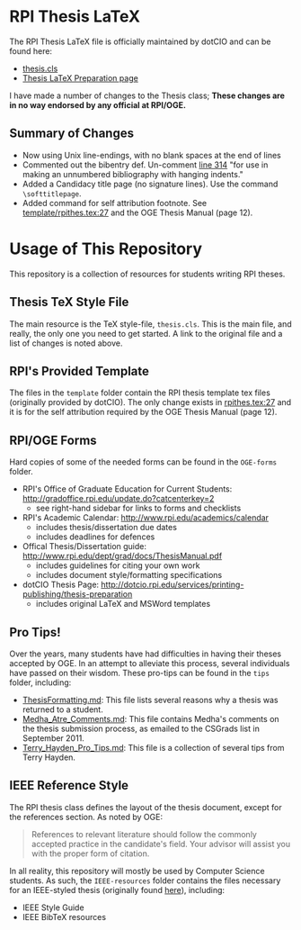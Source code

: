 RPI Thesis LaTeX
================

The RPI Thesis LaTeX file is officially maintained by dotCIO and can be found here:

- [thesis.cls](http://www.rpi.edu/dept/arc/docs/latex-thesis/thesis.cls)
- [Thesis LaTeX Preparation page](http://www.rpi.edu/dept/arc/docs/latex-thesis/thesis.cls)

I have made a number of changes to the Thesis class;
**These changes are in no way endorsed by any official at RPI/OGE.**

## Summary of Changes

- Now using Unix line-endings, with no blank spaces at the end of lines
- Commented out the bibentry def.
  Un-comment [line 314](https://github.com/gonsie/rpi-latex-thesis/blob/master/thesis.cls#L314) "for use in making an unnumbered bibliography with hanging indents."
- Added a Candidacy title page (no signature lines).
  Use the command `\softtitlepage`.
- Added command for self attribution footnote. See [template/rpithes.tex:27](https://github.com/gonsie/rpi-latex-thesis/blob/master/template/rpithes.tex#L27) and the OGE Thesis Manual (page 12).

# Usage of This Repository

This repository is a collection of resources for students writing RPI theses.

## Thesis TeX Style File

The main resource is the TeX style-file, `thesis.cls`.
This is the main file, and really, the only one you need to get started.
A link to the original file and a list of changes is noted above.

## RPI's Provided Template

The files in the `template` folder contain the RPI thesis template tex files (originally provided by dotCIO).
The only change exists in [rpithes.tex:27](https://github.com/gonsie/rpi-latex-thesis/blob/master/template/rpithes.tex#L27) and it is for the self attribution required by the OGE Thesis Manual (page 12).

## RPI/OGE Forms

Hard copies of some of the needed forms can be found in the `OGE-forms` folder.

- RPI's Office of Graduate Education for Current Students: http://gradoffice.rpi.edu/update.do?catcenterkey=2
  - see right-hand sidebar for links to forms and checklists
- RPI's Academic Calendar: http://www.rpi.edu/academics/calendar
  - includes thesis/dissertation due dates
  - includes deadlines for defences
- Offical Thesis/Dissertation guide: http://www.rpi.edu/dept/grad/docs/ThesisManual.pdf
  - includes guidelines for citing your own work
  - includes document style/formatting specifications
- dotCIO Thesis Page: http://dotcio.rpi.edu/services/printing-publishing/thesis-preparation
  - includes original LaTeX and MSWord templates

## Pro Tips!

Over the years, many students have had difficulties in having their theses accepted by OGE.
In an attempt to alleviate this process, several individuals have passed on their wisdom.
These pro-tips can be found in the `tips` folder, including:

- [ThesisFormatting.md](https://github.com/gonsie/rpi-latex-thesis/blob/master/tips/ThesisFormatting.md): This file lists several reasons why a thesis was returned to a student.
- [Medha_Atre_Comments.md](https://github.com/gonsie/rpi-latex-thesis/blob/master/tips/Medha_Atre_Comments.md): This file contains Medha's comments on the thesis submission process, as emailed to the CSGrads list in September 2011.
- [Terry_Hayden_Pro_Tips.md](https://github.com/gonsie/rpi-latex-thesis/blob/master/tips/Terry_Hayden_Pro_Tips.md): This file is a collection of several tips from Terry Hayden.

## IEEE Reference Style

The RPI thesis class defines the layout of the thesis document, except for the references section.
As noted by OGE:

> References to relevant literature should follow the commonly accepted practice in the candidate's field.
> Your advisor will assist you with the proper form of citation.

In all reality, this repository will mostly be used by Computer Science students.
As such, the `IEEE-resources` folder contains the files necessary for an IEEE-styled thesis (originally found [here](http://www.ieee.org/conferences_events/conferences/publishing/templates.html)), including:

- IEEE Style Guide
- IEEE BibTeX resources 
